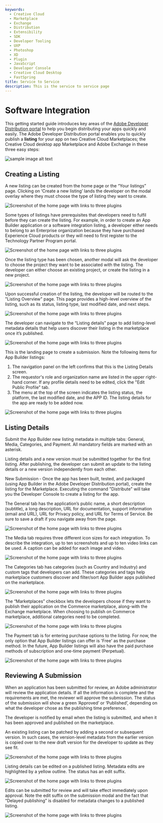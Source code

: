 ```yaml
---
keywords:
  - Creative Cloud
  - Marketplace
  - Exchange
  - Distribution
  - Extensibility
  - SDK
  - Developer Tooling
  - UXP
  - Photoshop
  - XD
  - Plugin
  - JavaScript
  - Developer Console
  - Creative Cloud Desktop
  - FastSpring
title: Service to Service
description: This is the service to service page
---
```


# Software Integration

This getting started guide introduces key areas of the [Adobe Developer Distribution portal](/distribute/home) to help you begin distributing your apps quickly and easily. The Adobe Developer Distribution portal enables you to quickly publish a **listing** for your app on two Creative Cloud Marketplaces; the Creative Cloud desktop app Marketplace and Adobe Exchange in these three easy steps:

![sample image alt text](../../images/Your_Listings_card_view.png)

## Creating a Listing

A new listing can be created from the home page or the “Your listings” page. Clicking on ‘Create a new listing’ lands the developer on the modal overlay where they must choose the type of listing they want to create.

![Screenshot of the home page with links to three plugins](../../images/AppBuilder_Submission_1.png)

Some types of listings have prerequisites that developers need to fulfil before they can create the listing. For example, in order to create an App Builder application or a software integration listing, a developer either needs to belong to an Enterprise organization because they have purchased Experience Cloud products or they will need   to first register to the Technology Partner Program portal.

![Screenshot of the home page with links to three plugins](../../images/AppBuilder_Submission_2.png)

Once the listing type has been chosen, another modal will ask the developer to choose the project they want to be associated with the listing. The developer can either choose an existing project, or create the listing in a new project.

![Screenshot of the home page with links to three plugins](../../images/AppBuilder_Submission_3.png)
 
Upon successful creation of the listing, the developer will be routed to the "Listing Overview" page. This page provides a high-level overview of the listing, such as its status, listing type, last modified date, and next steps.

![Screenshot of the home page with links to three plugins](../../images/AppBuilder_Submission_4.png)

The developer can navigate to the “Listing details” page to add listing-level metadata details that help users discover their listing in the marketplace once it’s published.

![Screenshot of the home page with links to three plugins](../../images/AppBuilder_Submission_5.png)

This is the landing page to create a submission. Note the following items for App Builder listings:

1.	The navigation panel on the left confirms that this is the Listing Details screen.
2.	The requestor's role and organization name are listed in the upper right-hand corner. If any profile details need to be edited, click the "Edit Public Profile" tab.
3.	The menu at the top of the screen indicates the listing status, the platform, the last modified date, and the APP ID.
The listing details for the app are ready to be added now.

![Screenshot of the home page with links to three plugins](../../images/AppBuilder_Submission_6.png)

## Listing Details 

Submit the App Builder new listing metadata in multiple tabs: General, Media, Categories, and Payment. All mandatory fields are marked with an asterisk.
 
Listing details and a new version must be submitted together for the first listing. After publishing, the developer can submit an update to the listing details or a new version independently from each other.

New Submission - Once the app has been built, tested, and packaged (using App Builder in the Adobe Developer Distribution portal), create the listing for the Marketplace. Executing the command "Distribute" will take you the Developer Console to create a listing for the app.
 
The General tab has the application’s public name, a short description (subtitle), a long description, URL for documentation, support information (email and URL), URL for Privacy policy, and URL for Terms of Service. Be sure to save a draft if you navigate away from the page.

![Screenshot of the home page with links to three plugins](../../images/AppBuilder_Submission_5.png)

The Media tab requires three different icon sizes for each integration. To describe the integration, up to ten screenshots and up to ten video links can be used. A caption can be added for each image and video.

![Screenshot of the home page with links to three plugins](../../images/AppBuilder_Submission_6.png)

The Categories tab has categories (such as Country and Industry) and custom tags that developers can add. These categories and tags help marketplace customers discover and filter/sort App Builder apps published on the marketplace.

![Screenshot of the home page with links to three plugins](../../images/AppBuilder_Submission_7.png)

The “Marketplaces” checkbox lets the developers choose if they want to publish their application on the Commerce marketplace, along-with the Exchange marketplace. When choosing to publish on Commerce marketplace, additional categories need to be completed.

![Screenshot of the home page with links to three plugins](../../images/AppBuilder_Submission_7.png)

The Payment tab is for entering purchase options to the listing. For now, the only option that App Builder listings can offer is 'Free' as the purchase method. In the future, App Builder listings will also have the paid purchase methods of subscription and one-time payment (Perpetual).

![Screenshot of the home page with links to three plugins](../../images/AppBuilder_Submission_8.png)

## Reviewing A Submission

When an application has been submitted for review, an Adobe administrator will review the application details. If all the information is complete and the requirements are met, the reviewer will approve the submission. The status of the submission will show a green ‘Approved’ or ‘Published’, depending on what the developer chose as the publishing time preference.

The developer is notified by email when the listing is submitted, and when it has been approved and published on the marketplace.

An existing listing can be patched by adding a second or subsequent version. In such cases, the version-level metadata from the earlier version is copied over to the new draft version for the developer to update as they see fit.

![Screenshot of the home page with links to three plugins](../../images/AppBuilder_Submission_12.png)

Listing details can be edited on a published listing. Metadata edits are highlighted by a yellow outline. The status has an edit suffix.

![Screenshot of the home page with links to three plugins](../../images/AppBuilder_Submission_13.png)

Edits can be submitted for review and will take effect immediately upon approval. Note the edit suffix on the submission modal and the fact that “Delayed publishing” is disabled for metadata changes to a published listing.

![Screenshot of the home page with links to three plugins](../../images/AppBuilder_submission_14.png)
